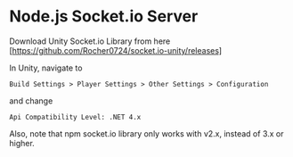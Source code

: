 # Node.js Socket.io Server

Download Unity Socket.io Library from here [https://github.com/Rocher0724/socket.io-unity/releases]


In Unity, navigate to

```
Build Settings > Player Settings > Other Settings > Configuration
```

and change

```
Api Compatibility Level: .NET 4.x
```


Also, note that npm socket.io library only works with v2.x, instead of 3.x or higher.


